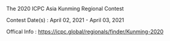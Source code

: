 The 2020 ICPC Asia Kunming Regional Contest

Contest Date(s) : April 02, 2021 - April 03, 2021

Offical Info : 
https://icpc.global/regionals/finder/Kunming-2020

